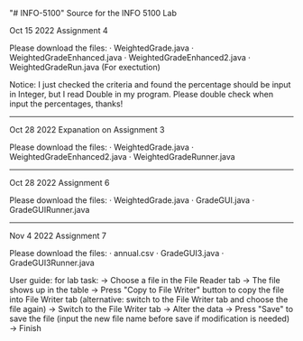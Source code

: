 "# INFO-5100" 
Source for the INFO 5100 Lab

Oct 15 2022 Assignment 4

Please download the files:
· WeightedGrade.java
· WeightedGradeEnhanced.java
· WeightedGradeEnhanced2.java
· WeightedGradeRun.java (For exectution)

Notice: I just checked the criteria and found the percentage should be input in Integer, but I read Double in my program. Please double check when input the percentages, thanks!

---

Oct 28 2022 Expanation on Assignment 3

Please download the files:
· WeightedGrade.java
· WeightedGradeEnhanced2.java
· WeightedGradeRunner.java

---

Oct 28 2022 Assignment 6

Please download the files:
· WeightedGrade.java
· GradeGUI.java
· GradeGUIRunner.java

---

Nov 4 2022 Assignment 7

Please download the files:
· annual.csv
· GradeGUI3.java
· GradeGUI3Runner.java

User guide:
for lab task:
  -> Choose a file in the File Reader tab
  -> The file shows up in the table
  -> Press "Copy to File Writer" button to copy the file into File Writer tab
  (alternative: switch to the File Writer tab and choose the file again) 
  -> Switch to the File Writer tab
  -> Alter the data
  -> Press "Save" to save the file (input the new file name before save if modification is needed)
  -> Finish
